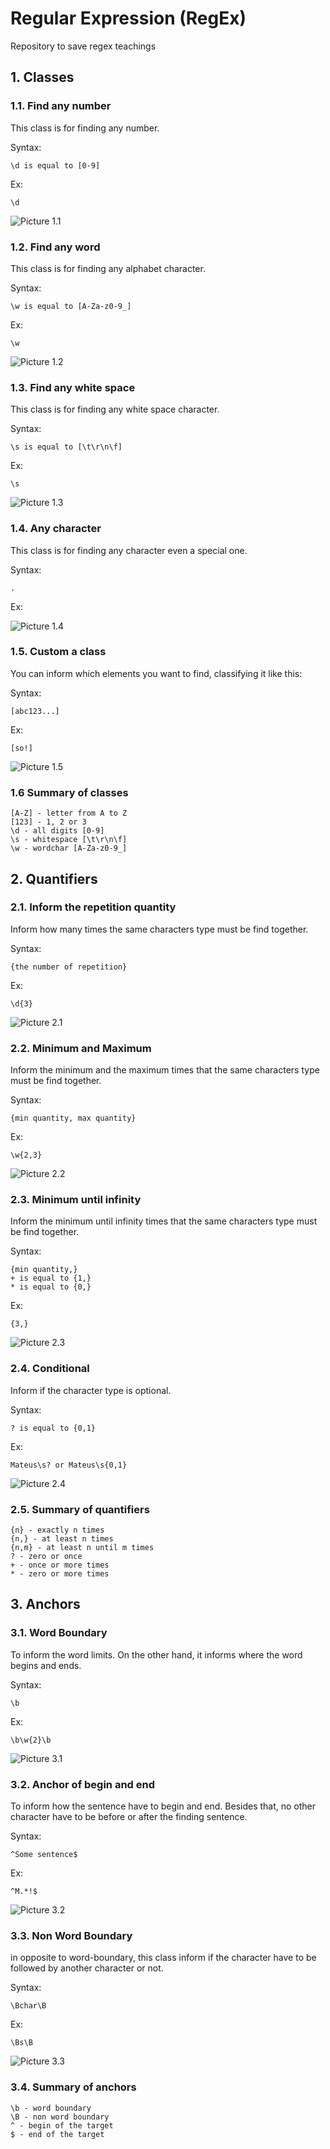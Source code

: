# Regular Expression (RegEx)
Repository to save regex teachings

## 1. Classes
### 1.1. Find any number

This class is for finding any number.

Syntax:

```
\d is equal to [0-9]
```
Ex:

```
\d
```

![Picture 1.1](/images/picture11.jpg)

### 1.2. Find any word

This class is for finding any alphabet character.

Syntax:
```
\w is equal to [A-Za-z0-9_]
```

Ex:

```
\w
```

![Picture 1.2](/images/picture12.jpg)

### 1.3. Find any white space

This class is for finding any white space character.

Syntax:
```
\s is equal to [\t\r\n\f]
```

Ex:

```
\s
```

![Picture 1.3](/images/picture13.jpg)

### 1.4. Any character
This class is for finding any character even a special one.

Syntax:
```
.
```

Ex:

![Picture 1.4](/images/picture14.jpg)

### 1.5. Custom a class

You can inform which elements you want to find, classifying it like this:

Syntax:
```
[abc123...]
```

Ex:

```
[so!]
```

![Picture 1.5](/images/picture15.jpg)

### 1.6 Summary of classes

```
[A-Z] - letter from A to Z
[123] - 1, 2 or 3
\d - all digits [0-9]
\s - whitespace [\t\r\n\f]
\w - wordchar [A-Za-z0-9_]
```

## 2. Quantifiers

### 2.1. Inform the repetition quantity

Inform how many times the same characters type must be find together.

Syntax:
```
{the number of repetition}
```

Ex:

```
\d{3}
```

![Picture 2.1](/images/picture21.jpg)

### 2.2. Minimum and Maximum

Inform the minimum and the maximum times that the same characters type must be find together.

Syntax:

```
{min quantity, max quantity}
```

Ex:

```
\w{2,3}
```

![Picture 2.2](/images/picture22.jpg)

### 2.3. Minimum until infinity

Inform the minimum until infinity times that the same characters type must be find together.

Syntax:

```
{min quantity,}
+ is equal to {1,}
* is equal to {0,}
```

Ex:
```
{3,}
```

![Picture 2.3](/images/picture23.jpg)

### 2.4. Conditional

Inform if the character type is optional.

Syntax:

```
? is equal to {0,1}
```

Ex:

```
Mateus\s? or Mateus\s{0,1}
```

![Picture 2.4](/images/picture24.jpg)

### 2.5. Summary of quantifiers

```
{n} - exactly n times
{n,} - at least n times
{n,m} - at least n until m times
? - zero or once
+ - once or more times
* - zero or more times
```

## 3. Anchors

### 3.1. Word Boundary

To inform the word limits. On the other hand, it informs where the word begins and ends.

Syntax:

```
\b
```

Ex:

```
\b\w{2}\b
```

![Picture 3.1](/images/picture31.jpg)

### 3.2. Anchor of begin and end

To inform how the sentence have to begin and end. Besides that, no other character have to be before or after the finding sentence.

Syntax:

```
^Some sentence$
```

Ex:

```
^M.*!$
```

![Picture 3.2](/images/picture32.jpg)

### 3.3. Non Word Boundary

in opposite to word-boundary, this class inform if the character have to be followed by another character or not.

Syntax:

```
\Bchar\B
```

Ex:

```
\Bs\B
```

![Picture 3.3](/images/picture33.jpg)

### 3.4. Summary of anchors

```
\b - word boundary
\B - non word boundary
^ - begin of the target
$ - end of the target
```